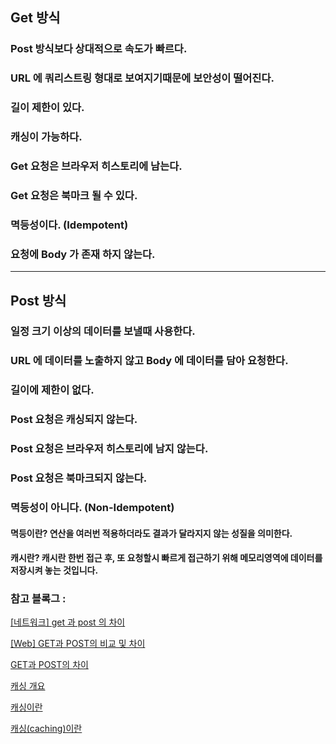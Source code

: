 ## Get 방식
### Post 방식보다 상대적으로 속도가 빠르다.
### URL 에 쿼리스트링 형대로 보여지기때문에 보안성이 떨어진다.
### 길이 제한이 있다.
### 캐싱이 가능하다.
### Get 요청은 브라우저 히스토리에 남는다.
### Get 요청은 북마크 될 수 있다.
### 멱등성이다. (Idempotent)
### 요청에 Body 가 존재 하지 않는다.

---
## Post 방식
### 일정 크기 이상의 데이터를 보낼때 사용한다.
### URL 에 데이터를 노출하지 않고 Body 에 데이터를 담아 요청한다.
### 길이에 제한이 없다.
### Post 요청은 캐싱되지 않는다.
### Post 요청은 브라우저 히스토리에 남지 않는다.
### Post 요청은 북마크되지 않는다.
### 멱등성이 아니다. (Non-Idempotent)

#### 멱등이란? 연산을 여러번 적용하더라도 결과가 달라지지 않는 성질을 의미한다.
#### 캐시란? 캐시란 한번 접근 후, 또 요청할시 빠르게 접근하기 위해 메모리영역에 데이터를 저장시켜 놓는 것입니다.


### 참고 블록그 : 
[[네트워크] get 과 post 의 차이](https://noahlogs.tistory.com/35)

[[Web] GET과 POST의 비교 및 차이](https://mangkyu.tistory.com/17)

[GET과 POST의 차이](https://hongsii.github.io/2017/08/02/what-is-the-difference-get-and-post/)

[캐싱 개요](https://aws.amazon.com/ko/caching/)

[캐싱이란](https://velog.io/@inyong/%EC%BA%90%EC%8B%B1%EC%9D%B4%EB%9E%80)

[캐싱(caching)이란](https://net-gate.tistory.com/11)